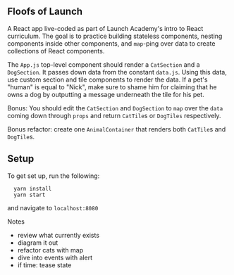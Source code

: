 ## Floofs of Launch
A React app live-coded as part of Launch Academy's intro to React curriculum. The goal is to practice building stateless components, nesting components inside other components, and `map`-ping over data to create collections of React components.

The `App.js` top-level component should render a `CatSection` and a `DogSection`. It passes down data from the constant `data.js`. Using this data, use custom section and tile components to render the data. If a pet's "human" is equal to "Nick", make sure to shame him for claiming that he owns a dog by outputting a message underneath the tile for his pet.

Bonus: You should edit the `CatSection` and `DogSection` to `map` over the `data` coming down through `props` and return `CatTile`s or `DogTiles` respectively.

Bonus refactor: create one `AnimalContainer` that renders both `CatTile`s and `DogTile`s.

## Setup
To get set up, run the following:

```no-highlight
  yarn install
  yarn start
```
and navigate to `localhost:8080`


Notes 
- review what currently exists
- diagram it out 
- refactor cats with map 
- dive into events with alert 
- if time: tease state